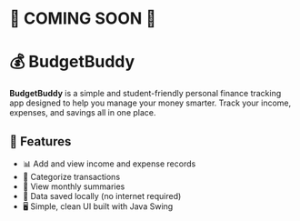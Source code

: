 # 🚧 COMING SOON 🚧 #

# 💰 BudgetBuddy

**BudgetBuddy** is a simple and student-friendly personal finance tracking app designed to help you manage your money smarter. Track your income, expenses, and savings all in one place.

## 🚀 Features

- 📊 Add and view income and expense records
- 🧮 Categorize transactions
- 📅 View monthly summaries
- 💾 Data saved locally (no internet required)
- 🖥️ Simple, clean UI built with Java Swing
